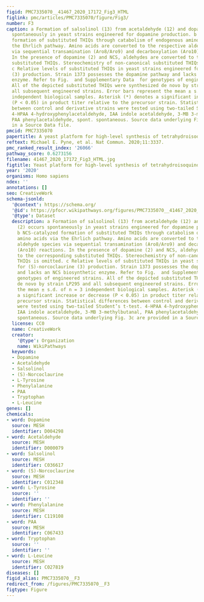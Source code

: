 ```yaml
---
figid: PMC7335070__41467_2020_17172_Fig3_HTML
figlink: pmc/articles/PMC7335070/figure/Fig3/
number: F3
caption: a Formation of salsolinol (13) from acetaldehyde (12) and dopamine (2) occurs
  spontaneously in yeast strains engineered for dopamine production. b NCS-catalyzed
  formation of substituted THIQs through catabolism of endogenous amino acids via
  the Ehrlich pathway. Amino acids are converted to the respective aldehyde species
  via sequential transamination (Aro8/Aro9) and decarboxylation (Aro10) reactions.
  In the presence of dopamine (2) and NCS, aldehydes are converted to the corresponding
  substituted THIQs. Stereochemistry of non-canonical substituted THIQs is omitted.
  c Relative levels of substituted THIQs in yeast strains engineered for (S)-norcoclaurine
  (3) production. Strain 1373 possesses the dopamine pathway and lacks an NCS biosynthetic
  enzyme. Refer to Fig.  and Supplementary Data  for genotypes of engineered strains.
  All of the depicted substituted THIQs were synthesized de novo by strain LP295 and
  all subsequent engineered strains. Error bars represent the mean ± s.d. of n = 3
  independent biological samples. Asterisk (*) denotes a significant increase or decrease
  (P < 0.05) in product titer relative to the precursor strain. Statistical differences
  between control and derivative strains were tested using two-tailed Student’s t-test.
  4-HPAA 4-hydroxyphenylacetaldehyde, IAA indole acetaldehyde, 3-MB 3-methylbutanal,
  PAA phenylacetaldehyde, spont. spontaneous. Source data underlying Fig. 3c are provided
  in a Source Data file.
pmcid: PMC7335070
papertitle: A yeast platform for high-level synthesis of tetrahydroisoquinoline alkaloids.
reftext: Michael E. Pyne, et al. Nat Commun. 2020;11:3337.
pmc_ranked_result_index: '26066'
pathway_score: 0.6273156
filename: 41467_2020_17172_Fig3_HTML.jpg
figtitle: Yeast platform for high-level synthesis of tetrahydroisoquinoline alkaloids
year: '2020'
organisms: Homo sapiens
ndex: ''
annotations: []
seo: CreativeWork
schema-jsonld:
  '@context': https://schema.org/
  '@id': https://pfocr.wikipathways.org/figures/PMC7335070__41467_2020_17172_Fig3_HTML.html
  '@type': Dataset
  description: a Formation of salsolinol (13) from acetaldehyde (12) and dopamine
    (2) occurs spontaneously in yeast strains engineered for dopamine production.
    b NCS-catalyzed formation of substituted THIQs through catabolism of endogenous
    amino acids via the Ehrlich pathway. Amino acids are converted to the respective
    aldehyde species via sequential transamination (Aro8/Aro9) and decarboxylation
    (Aro10) reactions. In the presence of dopamine (2) and NCS, aldehydes are converted
    to the corresponding substituted THIQs. Stereochemistry of non-canonical substituted
    THIQs is omitted. c Relative levels of substituted THIQs in yeast strains engineered
    for (S)-norcoclaurine (3) production. Strain 1373 possesses the dopamine pathway
    and lacks an NCS biosynthetic enzyme. Refer to Fig.  and Supplementary Data  for
    genotypes of engineered strains. All of the depicted substituted THIQs were synthesized
    de novo by strain LP295 and all subsequent engineered strains. Error bars represent
    the mean ± s.d. of n = 3 independent biological samples. Asterisk (*) denotes
    a significant increase or decrease (P < 0.05) in product titer relative to the
    precursor strain. Statistical differences between control and derivative strains
    were tested using two-tailed Student’s t-test. 4-HPAA 4-hydroxyphenylacetaldehyde,
    IAA indole acetaldehyde, 3-MB 3-methylbutanal, PAA phenylacetaldehyde, spont.
    spontaneous. Source data underlying Fig. 3c are provided in a Source Data file.
  license: CC0
  name: CreativeWork
  creator:
    '@type': Organization
    name: WikiPathways
  keywords:
  - Dopamine
  - Acetaldehyde
  - Salsolinol
  - (S)-Norcoclaurine
  - L-Tyrosine
  - Phenylalanine
  - PAA
  - Tryptophan
  - L-Leucine
genes: []
chemicals:
- word: Dopamine
  source: MESH
  identifier: D004298
- word: Acetaldehyde
  source: MESH
  identifier: D000079
- word: Salsolinol
  source: MESH
  identifier: C036617
- word: (S)-Norcoclaurine
  source: MESH
  identifier: C012348
- word: L-Tyrosine
  source: ''
  identifier: ''
- word: Phenylalanine
  source: MESH
  identifier: C119108
- word: PAA
  source: MESH
  identifier: C067433
- word: Tryptophan
  source: ''
  identifier: ''
- word: L-Leucine
  source: MESH
  identifier: C027819
diseases: []
figid_alias: PMC7335070__F3
redirect_from: /figures/PMC7335070__F3
figtype: Figure
---
```

